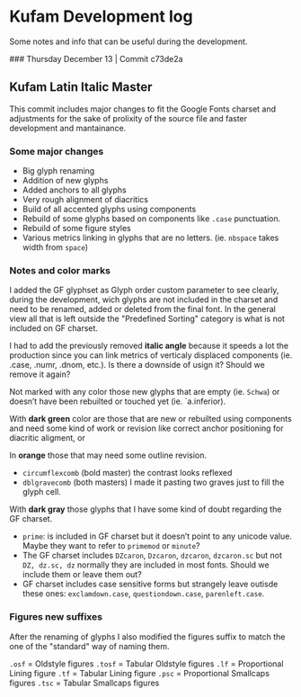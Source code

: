 # Kufam Development log

Some notes and info that can be useful during the development.

### Thursday December 13 | Commit c73de2a

## Kufam Latin Italic Master 

This commit includes major changes to fit the Google Fonts charset and adjustments for the sake of prolixity of the source file and faster development and mantainance.

### Some major changes

- Big glyph renaming
- Addition of new glyphs
- Added anchors to all glyphs
- Very rough alignment of diacritics
- Build of all accented glyphs using components
- Rebuild of some glyphs based on components like `.case` punctuation.
- Rebuild of some figure styles
- Various metrics linking in glyphs that are no letters. (ie. `nbspace` takes width from `space`)

### Notes and color marks

I added the GF glyphset as Glyph order custom parameter to see clearly, during the development, wich glyphs are not included in the charset and need to be renamed, added or deleted from the final font. In the general view all that is left outside the "Predefined Sorting" category is what is not included on GF charset.

I had to add the previously removed **italic angle** because it speeds a lot the production since you can link metrics of verticaly displaced components (ie. .case, .numr, .dnom, etc.). Is there a downside of usign it? Should we remove it again?

Not marked with any color those new glyphs that are empty (ie. `Schwa`) or doesn’t have been rebuilted or touched yet (ie. `a.inferior).

With **dark green** color are those that are new or rebuilted using components and need some kind of work or revision like correct anchor positioning for diacritic aligment, or 

In **orange** those that may need some outline revision.

- `circumflexcomb` (bold master) the contrast looks reflexed
- `dblgravecomb` (both masters) I made it pasting two graves just to fill the glyph cell.  

With **dark gray** those glyphs that I have some kind of doubt regarding the GF charset.

- `prime`: is included in GF charset but it doesn’t point to any unicode value. Maybe they want to refer to `primemod` or `minute`?
- The GF charset includes `DZcaron`, `Dzcaron`, `dzcaron`, `dzcaron.sc` but not `DZ, dz.sc, dz` normally they are included in most fonts. Should we include them or leave them out?
- GF charset includes case sensitive forms but strangely leave outisde these ones: `exclamdown.case`, `questiondown.case`, `parenleft.case`. 

### Figures new suffixes

After the renaming of glyphs I also modified the figures suffix to match the one of the "standard" way of naming them.

`.osf`  = Oldstyle figures
`.tosf` = Tabular Oldstyle figures
`.lf`   = Proportional Lining figure
`.tf`   = Tabular Lining figure
`.psc`  = Proportional Smallcaps figures
`.tsc`  = Tabular Smallcaps figures




